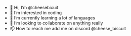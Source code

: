 - 👋 Hi, I’m @cheesebicuit
- 👀 I’m interested in coding
- 🌱 I’m currently learning a lot of languages
- 💞️ I’m looking to collaborate on anything really
- 📫 How to reach me add me on discord @cheese_biscuit

<!---
cheesebicuit/cheesebicuit is a ✨ special ✨ repository because its `README.md` (this file) appears on your GitHub profile.
You can click the Preview link to take a look at your changes.
--->
